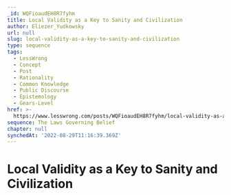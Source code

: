 ```yaml
---
_id: WQFioaudEH8R7fyhm
title: Local Validity as a Key to Sanity and Civilization
author: Eliezer_Yudkowsky
url: null
slug: local-validity-as-a-key-to-sanity-and-civilization
type: sequence
tags:
  - LessWrong
  - Concept
  - Post
  - Rationality
  - Common Knowledge
  - Public Discourse
  - Epistemology
  - Gears-Level
href: >-
  https://www.lesswrong.com/posts/WQFioaudEH8R7fyhm/local-validity-as-a-key-to-sanity-and-civilization
sequence: The Laws Governing Belief
chapter: null
synchedAt: '2022-08-29T11:16:39.369Z'
---
```

# Local Validity as a Key to Sanity and Civilization

